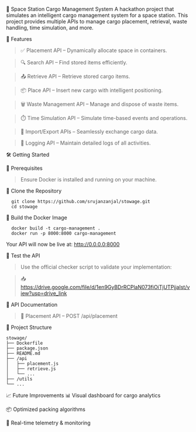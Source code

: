 🚀 Space Station Cargo Management System
A hackathon project that simulates an intelligent cargo management system for a space station. This project provides multiple APIs to manage cargo placement, retrieval, waste handling, time simulation, and more.

🧠 Features

  > ✅ Placement API – Dynamically allocate space in containers.
  
  > 🔍 Search API – Find stored items efficiently.
  
  > 📤 Retrieve API – Retrieve stored cargo items.
  
  > 📦 Place API – Insert new cargo with intelligent positioning.
  
  > 🗑️ Waste Management API – Manage and dispose of waste items.
  
  > ⏱️ Time Simulation API – Simulate time-based events and operations.
  
  > 🔄 Import/Export APIs – Seamlessly exchange cargo data.
  
  > 📜 Logging API – Maintain detailed logs of all activities.
  
🛠️ Getting Started

  🧾 Prerequisites
  
  > Ensure Docker is installed and running on your machine.

  🔄 Clone the Repository
  
      git clone https://github.com/srujanzanjal/stowage.git
      cd stowage
      
  🐳 Build the Docker Image
  
      docker build -t cargo-management .
      docker run -p 8000:8000 cargo-management
  
  Your API will now be live at: http://0.0.0.0:8000

  🧪 Test the API
  
  > Use the official checker script to validate your implementation:
      
  > 📥 https://drive.google.com/file/d/1en9GyBDrRCPlaN073fiOiTjUTPjjaIst/view?usp=drive_link

  📘 API Documentation
  
  > 🔹 Placement API – POST /api/placement

  📁 Project Structure

    stowage/
    ├── Dockerfile
    ├── package.json
    ├── README.md
    ├── /api
    │   ├── placement.js
    │   ├── retrieve.js
    │   └── ...
    ├── /utils
    └── ...
  📈 Future Improvements
  📊 Visual dashboard for cargo analytics

  📦 Optimized packing algorithms

  📡 Real-time telemetry & monitoring

